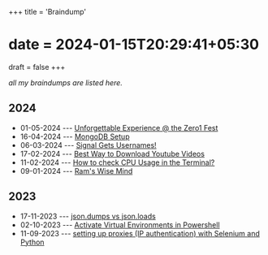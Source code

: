+++
title = 'Braindump'
# date = 2024-01-15T20:29:41+05:30
draft = false
+++

_all my braindumps are listed here._

## 2024

- 01-05-2024 --- [Unforgettable Experience @ the Zero1 Fest](/braindump/zero1-fest-2024/)
- 16-04-2024 --- [MongoDB Setup](/braindump/mongodb-setup/)
- 06-03-2024 --- [Signal Gets Usernames!](/braindump/signal-gets-usernames/)
- 17-02-2024 --- [Best Way to Download Youtube Videos](/braindump/ytdlp)
- 11-02-2024 --- [How to check CPU Usage in the Terminal?](/braindump/cpu-usage-terminal)
- 09-01-2024 --- [Ram's Wise Mind](/braindump/rams-wise-mind)


## 2023

- 17-11-2023 --- [json.dumps vs json.loads](/braindump/json-dumps-vs-loads/)
- 02-10-2023 --- [Activate Virtual Environments in Powershell](/braindump/venv/)
- 11-09-2023 --- [setting up proxies (IP authentication) with Selenium and Python](/braindump/proxy-auth/)

